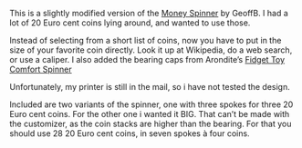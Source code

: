 This is a slightly modified version of the [Money Spinner](https://www.thingiverse.com/thing:1937473) by GeoffB. I had a lot of 20 Euro cent coins lying around, and wanted to use those.

Instead of selecting from a short list of coins, now you have to put in the size of your favorite coin directly. Look it up at Wikipedia, do a web search, or use a caliper. I also added the bearing caps from Arondite’s [Fidget Toy Comfort Spinner](https://www.thingiverse.com/thing:1816684)

Unfortunately, my printer is still in the mail, so i have not tested the design.

Included are two variants of the spinner, one with three spokes for three 20 Euro cent coins. For the other one i wanted it BIG. That can’t be made with the customizer, as the coin stacks are higher than the bearing. For that you should use 28 20 Euro cent coins, in seven spokes à four coins.

